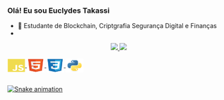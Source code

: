 ### Olá! Eu sou Euclydes Takassi

- 🌱  Estudante de Blockchain, Criptgrafia Segurança Digital e Finanças 
-   

<div align="center">
  <a href="https://github.com/Takassi">
  <img height="180em" src="https://github-readme-stats.vercel.app/api?username=Takassi&show_icons=true&theme=gotham&include_all_commits=true&count_private=true"/>
  <img height="180em" src="https://github-readme-stats.vercel.app/api/top-langs/?username=Takassi&layout=compact&langs_count=7&theme=gotham"/>
</div>

  
  <div style="display: inline_block"><br>
  <img align="center" alt="Rafa-Js" height="30" width="40" src="https://raw.githubusercontent.com/devicons/devicon/master/icons/javascript/javascript-plain.svg">
  <img align="center" alt="HTML" height="30" width="40" src="https://raw.githubusercontent.com/devicons/devicon/master/icons/html5/html5-original.svg">
  <img align="center" alt="CSS" height="30" width="40" src="https://raw.githubusercontent.com/devicons/devicon/master/icons/css3/css3-original.svg">
  <img align="center" alt="Python" height="30" width="40" src="https://raw.githubusercontent.com/devicons/devicon/master/icons/python/python-original.svg">
  
</div>
  
  ##
  
  ![Snake animation](https://github.com/takassi/takassi/blob/output/github-contribution-grid-snake.svg)
